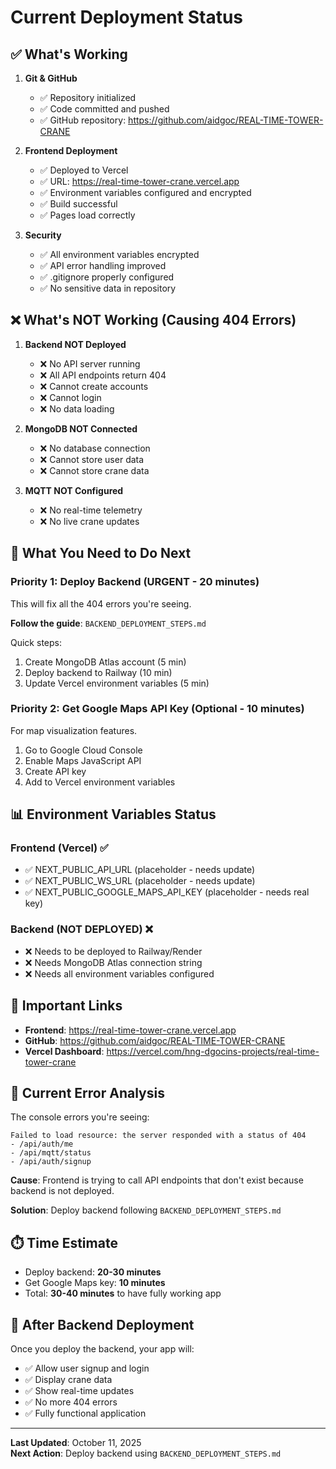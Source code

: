 # Current Deployment Status

## ✅ What's Working

1. **Git & GitHub**
   - ✅ Repository initialized
   - ✅ Code committed and pushed
   - ✅ GitHub repository: https://github.com/aidgoc/REAL-TIME-TOWER-CRANE

2. **Frontend Deployment**
   - ✅ Deployed to Vercel
   - ✅ URL: https://real-time-tower-crane.vercel.app
   - ✅ Environment variables configured and encrypted
   - ✅ Build successful
   - ✅ Pages load correctly

3. **Security**
   - ✅ All environment variables encrypted
   - ✅ API error handling improved
   - ✅ .gitignore properly configured
   - ✅ No sensitive data in repository

## ❌ What's NOT Working (Causing 404 Errors)

1. **Backend NOT Deployed**
   - ❌ No API server running
   - ❌ All API endpoints return 404
   - ❌ Cannot create accounts
   - ❌ Cannot login
   - ❌ No data loading

2. **MongoDB NOT Connected**
   - ❌ No database connection
   - ❌ Cannot store user data
   - ❌ Cannot store crane data

3. **MQTT NOT Configured**
   - ❌ No real-time telemetry
   - ❌ No live crane updates

## 🎯 What You Need to Do Next

### Priority 1: Deploy Backend (URGENT - 20 minutes)
This will fix all the 404 errors you're seeing.

**Follow the guide**: `BACKEND_DEPLOYMENT_STEPS.md`

Quick steps:
1. Create MongoDB Atlas account (5 min)
2. Deploy backend to Railway (10 min)
3. Update Vercel environment variables (5 min)

### Priority 2: Get Google Maps API Key (Optional - 10 minutes)
For map visualization features.

1. Go to Google Cloud Console
2. Enable Maps JavaScript API
3. Create API key
4. Add to Vercel environment variables

## 📊 Environment Variables Status

### Frontend (Vercel) ✅
- ✅ NEXT_PUBLIC_API_URL (placeholder - needs update)
- ✅ NEXT_PUBLIC_WS_URL (placeholder - needs update)
- ✅ NEXT_PUBLIC_GOOGLE_MAPS_API_KEY (placeholder - needs real key)

### Backend (NOT DEPLOYED) ❌
- ❌ Needs to be deployed to Railway/Render
- ❌ Needs MongoDB Atlas connection string
- ❌ Needs all environment variables configured

## 🔗 Important Links

- **Frontend**: https://real-time-tower-crane.vercel.app
- **GitHub**: https://github.com/aidgoc/REAL-TIME-TOWER-CRANE
- **Vercel Dashboard**: https://vercel.com/hng-dgocins-projects/real-time-tower-crane

## 📝 Current Error Analysis

The console errors you're seeing:
```
Failed to load resource: the server responded with a status of 404
- /api/auth/me
- /api/mqtt/status
- /api/auth/signup
```

**Cause**: Frontend is trying to call API endpoints that don't exist because backend is not deployed.

**Solution**: Deploy backend following `BACKEND_DEPLOYMENT_STEPS.md`

## ⏱️ Time Estimate

- Deploy backend: **20-30 minutes**
- Get Google Maps key: **10 minutes**
- Total: **30-40 minutes** to have fully working app

## 🎉 After Backend Deployment

Once you deploy the backend, your app will:
- ✅ Allow user signup and login
- ✅ Display crane data
- ✅ Show real-time updates
- ✅ No more 404 errors
- ✅ Fully functional application

---

**Last Updated**: October 11, 2025  
**Next Action**: Deploy backend using `BACKEND_DEPLOYMENT_STEPS.md`

